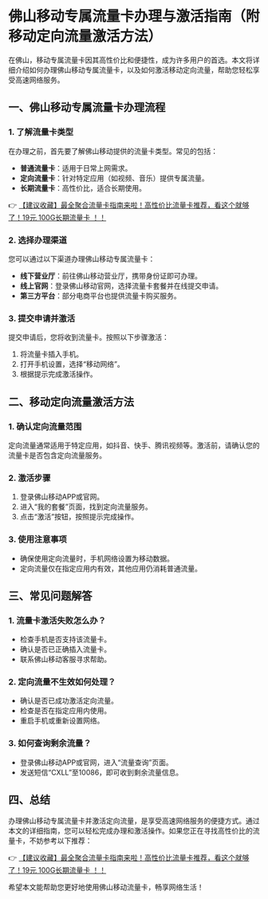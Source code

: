 # 佛山移动专属流量卡办理与激活指南（附移动定向流量激活方法）

在佛山，移动专属流量卡因其高性价比和便捷性，成为许多用户的首选。本文将详细介绍如何办理佛山移动专属流量卡，以及如何激活移动定向流量，帮助您轻松享受高速网络服务。

## 一、佛山移动专属流量卡办理流程

### 1. 了解流量卡类型
在办理之前，首先要了解佛山移动提供的流量卡类型。常见的包括：
- **普通流量卡**：适用于日常上网需求。
- **定向流量卡**：针对特定应用（如视频、音乐）提供专属流量。
- **长期流量卡**：高性价比，适合长期使用。

👉 [【建议收藏】最全聚合流量卡指南来啦！高性价比流量卡推荐，看这个就够了！19元 100G长期流量卡 ！！](https://bit.ly/Liuliangka)

### 2. 选择办理渠道
您可以通过以下渠道办理佛山移动专属流量卡：
- **线下营业厅**：前往佛山移动营业厅，携带身份证即可办理。
- **线上官网**：登录佛山移动官网，选择流量卡套餐并在线提交申请。
- **第三方平台**：部分电商平台也提供流量卡购买服务。

### 3. 提交申请并激活
提交申请后，您将收到流量卡。按照以下步骤激活：
1. 将流量卡插入手机。
2. 打开手机设置，选择“移动网络”。
3. 根据提示完成激活操作。

## 二、移动定向流量激活方法

### 1. 确认定向流量范围
定向流量通常适用于特定应用，如抖音、快手、腾讯视频等。激活前，请确认您的流量卡是否包含定向流量服务。

### 2. 激活步骤
1. 登录佛山移动APP或官网。
2. 进入“我的套餐”页面，找到定向流量服务。
3. 点击“激活”按钮，按照提示完成操作。

### 3. 使用注意事项
- 确保使用定向流量时，手机网络设置为移动数据。
- 定向流量仅在指定应用内有效，其他应用仍消耗普通流量。

## 三、常见问题解答

### 1. 流量卡激活失败怎么办？
- 检查手机是否支持该流量卡。
- 确认是否已正确插入流量卡。
- 联系佛山移动客服寻求帮助。

### 2. 定向流量不生效如何处理？
- 确认是否已成功激活定向流量。
- 检查是否在指定应用内使用。
- 重启手机或重新设置网络。

### 3. 如何查询剩余流量？
- 登录佛山移动APP或官网，进入“流量查询”页面。
- 发送短信“CXLL”至10086，即可收到剩余流量信息。

## 四、总结

办理佛山移动专属流量卡并激活定向流量，是享受高速网络服务的便捷方式。通过本文的详细指南，您可以轻松完成办理和激活操作。如果您正在寻找高性价比的流量卡，不妨参考以下推荐：

👉 [【建议收藏】最全聚合流量卡指南来啦！高性价比流量卡推荐，看这个就够了！19元 100G长期流量卡 ！！](https://bit.ly/Liuliangka)

希望本文能帮助您更好地使用佛山移动流量卡，畅享网络生活！